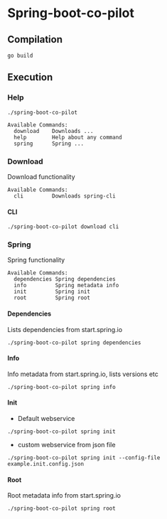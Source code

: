 # Spring-boot-co-pilot


## Compilation
```shell script
go build
```

## Execution

### Help
```shell script
./spring-boot-co-pilot
```

```
Available Commands:
  download    Downloads ...
  help        Help about any command
  spring      Spring ...

```

### Download
Download functionality 
```
Available Commands:
  cli         Downloads spring-cli

```

#### CLI
```shell script
./spring-boot-co-pilot download cli
```

### Spring
Spring functionality
```
Available Commands:
  dependencies Spring dependencies
  info         Spring metadata info
  init         Spring init
  root         Spring root
```
#### Dependencies
Lists dependencies from start.spring.io
```shell script
./spring-boot-co-pilot spring dependencies
```

#### Info
Info metadata from start.spring.io, lists versions etc
```shell script
./spring-boot-co-pilot spring info
```

#### Init 
* Default webservice
```shell script
./spring-boot-co-pilot spring init
```

* custom webservice from json file
```shell script
./spring-boot-co-pilot spring init --config-file example.init.config.json
```

#### Root
Root metadata info from start.spring.io
```shell script
./spring-boot-co-pilot spring root
```
